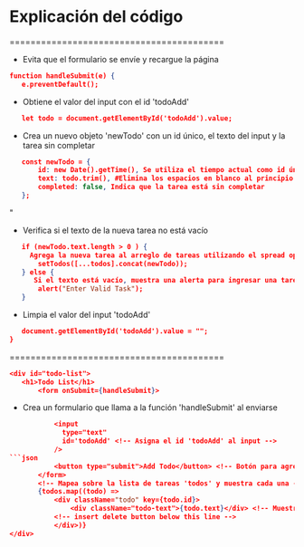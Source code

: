 # Explicación del código 
=========================================
- Evita que el formulario se envíe y recargue la página
 ```json
function handleSubmit(e) {
    e.preventDefault();
```

- Obtiene el valor del input con el id 'todoAdd'
 ```json
    let todo = document.getElementById('todoAdd').value;
```

- Crea un nuevo objeto 'newTodo' con un id único, el texto del input y la tarea sin completar
 ```json
    const newTodo = {
        id: new Date().getTime(), Se utiliza el tiempo actual como id único
        text: todo.trim(), #Elimina los espacios en blanco al principio y al final del texto
        completed: false, Indica que la tarea está sin completar
    };
 ```
"
 - Verifica si el texto de la nueva tarea no está vacío
 ```json
    if (newTodo.text.length > 0 ) {
      Agrega la nueva tarea al arreglo de tareas utilizando el spread operator y concat
        setTodos([...todos].concat(newTodo));
    } else {
       Si el texto está vacío, muestra una alerta para ingresar una tarea válida
        alert("Enter Valid Task");
    }
 ```
- Limpia el valor del input 'todoAdd'
 ```json
    document.getElementById('todoAdd').value = "";
}
 ```
=========================================
 ```json
<div id="todo-list">
    <h1>Todo List</h1>
        <form onSubmit={handleSubmit}>
 ```

- Crea un formulario que llama a la función 'handleSubmit' al enviarse 
 ```json
            <input
              type="text"
              id='todoAdd' <!-- Asigna el id 'todoAdd' al input -->
            />
 ```json
            <button type="submit">Add Todo</button> <!-- Botón para agregar una tarea -->
        </form>
        <!-- Mapea sobre la lista de tareas 'todos' y muestra cada una -->
        {todos.map((todo) =>
            <div className="todo" key={todo.id}>
                <div className="todo-text">{todo.text}</div> <!-- Muestra el texto de la tarea -->
            <!-- insert delete button below this line -->
            </div>)}
</div>
 ```

